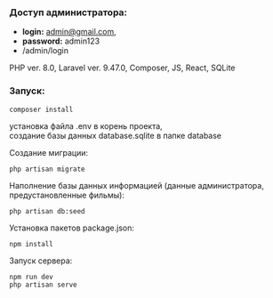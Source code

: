 

### Доступ администратора:

* **login:** admin@gmail.com,
* **password:** admin123
* /admin/login

PHP ver. 8.0, Laravel ver. 9.47.0, Composer, JS, React, SQLite

### Запуск:

``` 
composer install 
```

установка файлa .env в корень проекта,
<br/>
создание базы данных database.sqlite в папке database

Создание миграции:

```
php artisan migrate
```

Наполнение базы данных информацией (данные администратора, предустановленные фильмы):

```
php artisan db:seed
```

Установка пакетов package.json:

```
npm install
```

Запуск сервера:

```
npm run dev
php artisan serve
```
